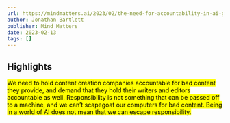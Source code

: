 ```yaml
---
url: https://mindmatters.ai/2023/02/the-need-for-accountability-in-ai-generated-content/
author: Jonathan Bartlett
publisher: Mind Matters
date: 2023-02-13
tags: []
---
```


## Highlights
<mark>We need to hold content creation companies accountable for bad content they provide, and demand that they hold their writers and editors accountable as well. Responsibility is not something that can be passed off to a machine, and we can’t scapegoat our computers for bad content. Being in a world of AI does not mean that we can escape responsibility.</mark>


